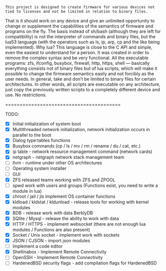 

 	This project is designed to create firmware for various devices not tied to licenses and not be limited in relation to binary files. 
 That is it should work on any device and give an unlimited opportunity to change or supplement the capabilities of the semantics
 of firmware and programs on the fly. The basis instead of sh/bash (although they are left for compatibility) is not the interpreter 
 of commands and binary files, but the lua53 language (with the operators such as ls, ip, arp, cp and the like being implemented). 
 Why lua? This language is close to the C API and simple, even the easiest to understand for a person. It was created in order 
 to remove the complex syntax and be very functional. All the executable programs: zfs, ifconfig, busybox, firewall, 
 http, https, shell — basically everything consists not of binary files but of lua scripts, which will make it possible 
 to change the firmware semantics easily and not forcibly as the user needs. In general, take and don’t be limited to 
 binary files for certain architectures. In other words, all scripts are executable on any architecture, just copy 
 the previously written scripts to a completely different device and use. No restrictions.

========================================

 TODO:
- [x] Initial initialization of system boot 
- [x] Multithreaded network initialization, network initialization occurs in parallel to the boot
- [x] Dialog type:tables functions
- [x] Busybox commands (cp / ls / mv / rm / rename / du / cat, etc.)
- [x] ip table - network resource management command (network cards)
- [x] netgraph - netgraph network stack management team
- [ ] llvm - runtime under other OS architectures
- [ ] Operating system installer
- [ ] GUI
- [x] ZFS released teams working with ZFS and ZPOOL
- [ ] spwd work with users and groups (Functions exist, you need to write a module in lua)
- [x] chroot / jail / jls implement OS container functions
- [x] kldload / kldstat / kldunload - release tools for working with kernel modules
- [x] BDB - release work with data BerklyDB
- [x] SQlite / Mysql - release the ability to work with data
- [x] HTTP / HTTPS - implement websocket (there are not enough lua modules / Functions are also present)
- [x] Socket / Unix socket - implement work with sockets
- [x] JSON / CJSON - import json modules
- [ ] Implement a code editor
- [x] Shellinabox - Implement Remote Connectivity
- [ ] OpenSSH - Implement Remote Connectivity
- [ ] HardenedBSD security flags - add compilation flags for HardenedBSD